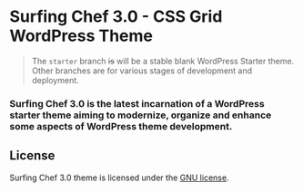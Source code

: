# Surfing Chef 3.0 - CSS Grid WordPress Theme

> The `starter` branch ~~is~~ will be a stable blank WordPress Starter theme. Other branches are for various stages of development and deployment.

###  Surfing Chef 3.0 is the latest incarnation of a WordPress starter theme aiming to modernize, organize and enhance some aspects of WordPress theme development.

## License

Surfing Chef 3.0 theme is licensed under the [GNU license](https://www.gnu.org/licenses/old-licenses/gpl-2.0.html).